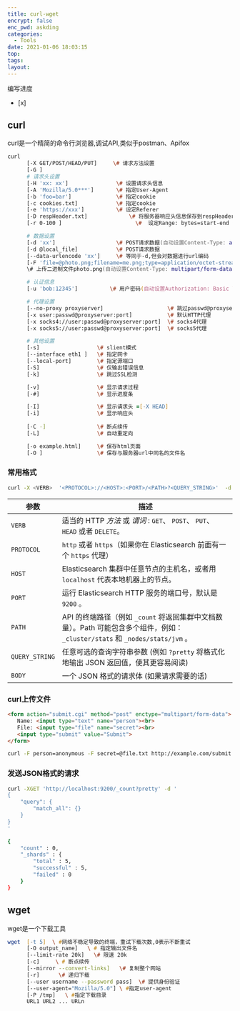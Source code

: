 ```yaml
---
title: curl-wget
encrypt: false
enc_pwd: askding
categories:
  - Tools
date: 2021-01-06 18:03:15
top:
tags:
layout:
---
```

编写进度
- [x] 

## curl
curl是一个精简的命令行浏览器,调试API,类似于postman、Apifox
```zsh
curl  
      [-X GET/POST/HEAD/PUT]     \# 请求方法设置 
      [-G ]
      # 请求头设置
      [-H 'xx: xx']               \# 设置请求头信息
      [-A 'Mozilla/5.0***']       \# 指定User-Agent
      [-b 'foo=bar']              \# 指定cookie
      [-c cookies.txt]            \# 指定cookie
      [-e 'https://xxx']          \# 设定Referer
      [-D respHeader.txt]             \# 将服务器响应头信息保存到respHeader.txt 即cookie
	  [-r 0-100 ]                       \#  设定Range: bytes=start-end 请求资源的部分内容

      # 数据设置
      [-d 'xx']                   \# POST请求数据(自动设置Content-Type: application/x-www-form-urlencoded)
      [-d @local_file]            \# POST请求数据
      [--data-urlencode 'xx']     \# 等同于-d,但会对数据进行url编码
      [-F 'file=@photo.png;filename=me.png;type=application/octet-stream']
      \# 上传二进制文件photo.png(自动设置Content-Type: multipart/form-data, MIME:application/octet-stream 服务器收到的文件名为me.png)

      # 认证信息
      [-u 'bob:12345']          \# 用户密码(自动设置Authorization: Basic Ym9iOjEyMzQ1)

      # 代理设置
      [--no-proxy proxyserver]                    \# 跳过passwd@proxyserver代理
      [-x user:passwd@proxyserver:port]           \# 默认HTTP代理
      [-x socks4://user:passwd@proxyserver:port]  \# socks4代理
      [-x socks5://user:passwd@proxyserver:port]  \# socks5代理

      # 其他设置
      [-s]                  \# slient模式
      [--interface eth1 ]   \# 指定网卡
      [--local-port]        \# 指定源端口
      [-S]                  \# 仅输出错误信息
      [-k]                  \# 跳过SSL检测

      [-v]                  \# 显示请求过程
      [-#]                  \# 显示进度条

      [-I]                  \# 显示请求头 =[-X HEAD]
	  [-i]                  \# 显示响应头
      
      [-C -]                \# 断点续传
      [-L]                  \# 自动重定向

      [-o example.html]     \# 保存html页面
      [-O ]                 \# 保存与服务器url中同名的文件名
```
### 常用格式
```zsh
curl -X <VERB>  '<PROTOCOL>://<HOST>:<PORT>/<PATH>?<QUERY_STRING>'  -d '<BODY>'
```
| 参数 |  描述   |
| --- | --- |  
| `VERB` | 适当的 HTTP *方法* 或 *谓词* : `GET`、 `POST`、 `PUT`、 `HEAD` 或者 `DELETE`。 |
| `PROTOCOL` | `http` 或者 `https`（如果你在 Elasticsearch 前面有一个 `https` 代理） |
| `HOST` | Elasticsearch 集群中任意节点的主机名，或者用 `localhost` 代表本地机器上的节点。 |
| `PORT` | 运行 Elasticsearch HTTP 服务的端口号，默认是 `9200` 。 |
| `PATH` | API 的终端路径（例如 `_count` 将返回集群中文档数量）。Path 可能包含多个组件，例如：`_cluster/stats` 和 `_nodes/stats/jvm` 。 |
| `QUERY_STRING` | 任意可选的查询字符串参数 (例如 `?pretty` 将格式化地输出 JSON 返回值，使其更容易阅读) |
| `BODY` | 一个 JSON 格式的请求体 (如果请求需要的话) |

### curl上传文件
```html
<form action="submit.cgi" method="post" enctype="multipart/form-data">
   Name: <input type="text" name="person"><br>
   File: <input type="file" name="secret"><br>
   <input type="submit" value="Submit">
</form>
```
```zsh
curl -F person=anonymous -F secret=@file.txt http://example.com/submit.cgi
```



### 发送JSON格式的请求
```zsh
curl -XGET 'http://localhost:9200/_count?pretty' -d '
{
    "query": {
        "match_all": {}
    }
}
'

{
    "count" : 0,
    "_shards" : {
        "total" : 5,
        "successful" : 5,
        "failed" : 0
    }
}
```


## wget
wget是一个下载工具
```zsh
wget  [-t 5]  \ #网络不稳定导致的终端，重试下载次数,0表示不断重试
      [-O output_name]   \ # 指定输出文件名
      [--limit-rate 20k]   \# 限速 20k
      [-c]     \ # 断点续传
      [--mirror --convert-links]   \# 复制整个网站
      [-r]      \# 递归下载
      [--user username --password pass]  \# 提供身份验证
      [--user-agent="Mozilla/5.0"] \ #指定user-agent
      [-P /tmp]   \ #指定下载目录
      URL1 URL2 ... URLn
```












